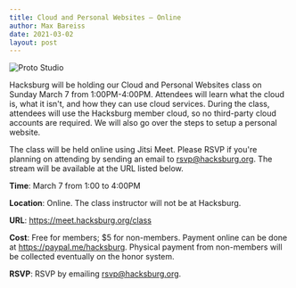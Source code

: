 ```yaml
---
title: Cloud and Personal Websites — Online
author: Max Bareiss
date: 2021-03-02
layout: post
---
```


![Proto Studio](http://hacksburg.org/images/ProtoStudio.jpg)

Hacksburg will be holding our Cloud and Personal Websites class on Sunday March 7 from 1:00PM-4:00PM.
Attendees will learn what the cloud is, what it isn't, and how they can use cloud services.
During the class, attendees will use the Hacksburg member cloud, so no third-party cloud accounts are required.
We will also go over the steps to setup a personal website.

The class will be held online using Jitsi Meet. Please RSVP if you're planning on attending by sending an email to [rsvp@hacksburg.org](mailto:rsvp@hacksburg.org). The stream will be available at the URL listed below.

**Time**: March 7 from 1:00 to 4:00PM

**Location**: Online. The class instructor will not be at Hacksburg.

**URL**: <https://meet.hacksburg.org/class>

**Cost**: Free for members; $5 for non-members. Payment online can be done at <https://paypal.me/hacksburg>. Physical payment from non-members will be collected eventually on the honor system.

**RSVP**: RSVP by emailing [rsvp@hacksburg.org](mailto:rsvp@hacksburg.org).
